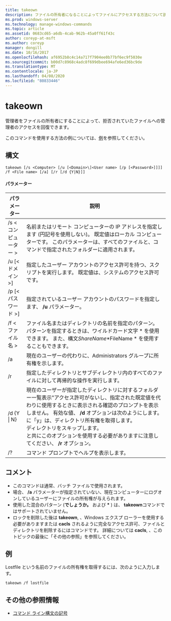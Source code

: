 ```yaml
---
title: takeown
description: ファイルの所有者になることによってファイルにアクセスする方法について説明します。
ms.prod: windows-server
ms.technology: manage-windows-commands
ms.topic: article
ms.assetid: 0683cd65-a6db-4cab-962b-45a0ff61f43c
author: coreyp-at-msft
ms.author: coreyp
manager: dongill
ms.date: 10/16/2017
ms.openlocfilehash: af6952b8c4c14a717f7904ee0b77bf6ec9f5030e
ms.sourcegitcommit: b00d7c8968c4adc8f699dbee694afe6ed36bc9de
ms.translationtype: MT
ms.contentlocale: ja-JP
ms.lasthandoff: 04/08/2020
ms.locfileid: "80833446"
---
```

# <a name="takeown"></a>takeown

管理者をファイルの所有者にすることによって、拒否されていたファイルへの管理者のアクセスを回復できます。

このコマンドを使用する方法の例については、[例](#BKMK_examples)を参照してください。

## <a name="syntax"></a>構文

```
takeown [/s <Computer> [/u [<Domain>\]<User name> [/p [<Password>]]]] /f <File name> [/a] [/r [/d {Y|N}]]
```

#### <a name="parameters"></a>パラメーター

|パラメーター|説明|
|---------|-----------|
|/s \<コンピューター >|名前またはリモート コンピューターの IP アドレスを指定します (円記号を使用しない)。 既定値はローカル コンピューターです。 このパラメーターは、すべてのファイルと、コマンドで指定されたフォルダーに適用されます。|
|/u [\<ドメイン >\]<User name>|指定したユーザー アカウントのアクセス許可を持つ、スクリプトを実行します。 既定値は、システムのアクセス許可です。|
|/p [\<パスワード >]|指定されているユーザー アカウントのパスワードを指定します、 **/u** パラメーター。|
|/f \<ファイル名 >|ファイル名またはディレクトリの名前を指定のパターン。 パターンを指定するときは、ワイルドカード文字 * を使用できます。 また、構文*ShareName*\*FileName * を使用することもできます。|
|/a|現在のユーザーの代わりに、Administrators グループに所有権を示します。|
|/r|指定したディレクトリとサブディレクトリ内のすべてのファイルに対して再帰的な操作を実行します。|
|/d {Y \| N}|現在のユーザーが指定したディレクトリに対するフォルダー一覧表示"アクセス許可がないし、指定された既定値を代わりに使用するときに表示される確認のプロンプトを表示しません。 有効な値、 **/d** オプションは次のようにします。</br>に「y」は、ディレクトリ所有権を取得します。</br>ディレクトリをスキップします。</br>と共にこのオプションを使用する必要がありますに注意してください、 **/r** オプション。|
|/?|コマンド プロンプトでヘルプを表示します。|

## <a name="remarks"></a>コメント

-   このコマンドは通常、バッチ ファイルで使用されます。
-   場合、 **/a** パラメーターが指定されていない、現在コンピューターにログオンしているユーザーにファイルの所有権が与えられます。
-   使用した混合のパターン (**でしょうか。** および **&#42;** ) は、 **takeown**コマンドではサポートされていません。
-   ロックを削除した後は **takeown**, 、Windows エクスプ ローラーを使用する必要がありますまたは **cacls** されるように完全なアクセス許可、ファイルとディレクトリを削除するにはコマンドです。 詳細については **cacls**, 、このトピックの最後に「その他の参照」を参照してください。

## <a name="examples"></a><a name="BKMK_examples"></a>例

Lostfile という名前のファイルの所有権を取得するには、次のように入力します。
```
takeown /f lostfile
```

## <a name="additional-references"></a>その他の参照情報

- [コマンド ライン構文の記号](command-line-syntax-key.md)